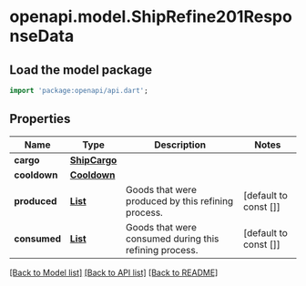 # openapi.model.ShipRefine201ResponseData

## Load the model package
```dart
import 'package:openapi/api.dart';
```

## Properties
Name | Type | Description | Notes
------------ | ------------- | ------------- | -------------
**cargo** | [**ShipCargo**](ShipCargo.md) |  | 
**cooldown** | [**Cooldown**](Cooldown.md) |  | 
**produced** | [**List<ShipRefine201ResponseDataProducedInner>**](ShipRefine201ResponseDataProducedInner.md) | Goods that were produced by this refining process. | [default to const []]
**consumed** | [**List<ShipRefine201ResponseDataProducedInner>**](ShipRefine201ResponseDataProducedInner.md) | Goods that were consumed during this refining process. | [default to const []]

[[Back to Model list]](../README.md#documentation-for-models) [[Back to API list]](../README.md#documentation-for-api-endpoints) [[Back to README]](../README.md)


